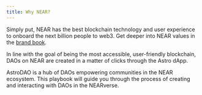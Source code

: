 ```yaml
---
title: Why NEAR?
---
```


Simply put, NEAR has the best blockchain technology and user experience to onboard the next billion people to web3. Get deeper into NEAR values in the [brand book](https://near.org/about/brand/).

In line with the goal of being the most accessible, user-friendly blockchain, DAOs on NEAR are created in a matter of clicks through the Astro dApp.

AstroDAO is a hub of DAOs empowering communities in the NEAR ecosystem. This playbook will guide you through the process of creating and interacting with DAOs in the NEARverse.